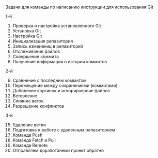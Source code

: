 Задачи для команды по написанию инструкции для использования Git

1-й

1. Проверка и настройка установленного Git 
2. Установка Git
3. Настройка Git
4. Инициализация репазитория 
5. Запись изменениц в репазиторий 
6. Отслеживание файлов
7. Совершение коммита
8. Получение информации о истории коммитов

2-й 

9. Сравнение с последним коммитом  
10. Перемещение между сохранениями (коммитами)  
11. Добвление кортинок и игнорирование файлов   
12. Ветевление
13. Слияние веток
14. Разрешение конфликтов

3-й

15. Удаление ветки
16. Подгатовка к работе с удаленным репазиторием
17. Команда Push
18. Команда Fetch и Pull
19. Команда Remote
20. Отправляем доработанный проект обратно 
